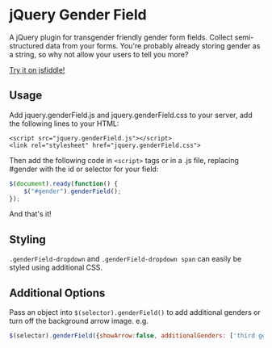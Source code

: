 # jQuery Gender Field

A jQuery plugin for transgender friendly gender form fields. Collect semi-structured data from your forms.
You're probably already storing gender as a string, so why not allow your users to tell you more?

[Try it on jsfiddle!](http://jsfiddle.net/Lda8yvsc/)

## Usage

Add jquery.genderField.js and jquery.genderField.css to your server, add the following lines to your HTML:

```
<script src="jquery.genderField.js"></script>
<link rel="stylesheet" href="jquery.genderField.css">
```

Then add the following code in `<script>` tags or in a .js file, replacing #gender with the id or selector for your field:

```javascript
$(document).ready(function() {
	$("#gender").genderField();
});
```
	
And that's it!

## Styling

`.genderField-dropdown` and `.genderField-dropdown span` can easily be styled using additional CSS.

## Additional Options

Pass an object into `$(selector).genderField()` to add additional genders or turn off the background arrow image.
e.g.

```javascript
$(selector).genderField({showArrow:false, additionalGenders: ['third gender','none']});
```


